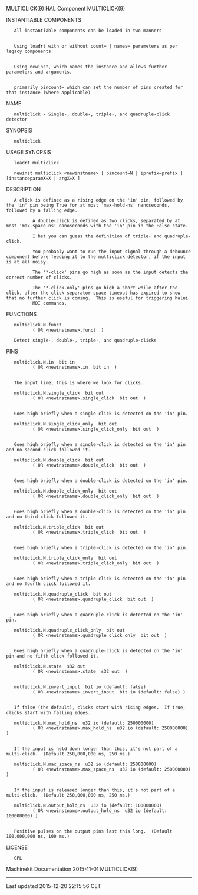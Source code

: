 MULTICLICK(9) HAL Component MULTICLICK(9)

INSTANTIABLE COMPONENTS

       All instantiable components can be loaded in two manners


       Using loadrt with or without count= | names= parameters as per legacy components


       Using newinst, which names the instance and allows further parameters and arguments,


       primarily pincount= which can set the number of pins created for that instance (where applicable)

NAME

       multiclick - Single-, double-, triple-, and quadruple-click detector

SYNOPSIS

       multiclick

USAGE SYNOPSIS

       loadrt multiclick

       newinst multiclick <newinstname> [ pincount=N | iprefix=prefix ] [instanceparamX=X | argX=X ]

DESCRIPTION

       A click is defined as a rising edge on the 'in' pin, followed by the 'in' pin being True for at most 'max-hold-ns' nanoseconds, followed by a falling edge.

              A double-click is defined as two clicks, separated by at most 'max-space-ns' nanoseconds with the 'in' pin in the False state.

              I bet you can guess the definition of triple- and quadruple-click.

              You probably want to run the input signal through a debounce component before feeding it to the multiclick detector, if the input is at all noisy.

              The '*-click' pins go high as soon as the input detects the correct number of clicks.

              The '*-click-only' pins go high a short while after the click, after the click separator space timeout has expired to show that no further click is coming.  This is useful for triggering halui
              MDI commands.

FUNCTIONS

       multiclick.N.funct
              ( OR <newinstname>.funct  )

       Detect single-, double-, triple-, and quadruple-clicks

PINS

       multiclick.N.in  bit in
              ( OR <newinstname>.in  bit in  )


       The input line, this is where we look for clicks.

       multiclick.N.single_click  bit out
              ( OR <newinstname>.single_click  bit out  )


       Goes high briefly when a single-click is detected on the 'in' pin.

       multiclick.N.single_click_only  bit out
              ( OR <newinstname>.single_click_only  bit out  )


       Goes high briefly when a single-click is detected on the 'in' pin and no second click followed it.

       multiclick.N.double_click  bit out
              ( OR <newinstname>.double_click  bit out  )


       Goes high briefly when a double-click is detected on the 'in' pin.

       multiclick.N.double_click_only  bit out
              ( OR <newinstname>.double_click_only  bit out  )


       Goes high briefly when a double-click is detected on the 'in' pin and no third click followed it.

       multiclick.N.triple_click  bit out
              ( OR <newinstname>.triple_click  bit out  )


       Goes high briefly when a triple-click is detected on the 'in' pin.

       multiclick.N.triple_click_only  bit out
              ( OR <newinstname>.triple_click_only  bit out  )


       Goes high briefly when a triple-click is detected on the 'in' pin and no fourth click followed it.

       multiclick.N.quadruple_click  bit out
              ( OR <newinstname>.quadruple_click  bit out  )


       Goes high briefly when a quadruple-click is detected on the 'in' pin.

       multiclick.N.quadruple_click_only  bit out
              ( OR <newinstname>.quadruple_click_only  bit out  )


       Goes high briefly when a quadruple-click is detected on the 'in' pin and no fifth click followed it.

       multiclick.N.state  s32 out
              ( OR <newinstname>.state  s32 out  )


       multiclick.N.invert_input  bit io (default: false)
              ( OR <newinstname>.invert_input  bit io (default: false) )


       If false (the default), clicks start with rising edges.  If true, clicks start with falling edges.

       multiclick.N.max_hold_ns  u32 io (default: 250000000)
              ( OR <newinstname>.max_hold_ns  u32 io (default: 250000000) )


       If the input is held down longer than this, it's not part of a multi-click.  (Default 250,000,000 ns, 250 ms.)

       multiclick.N.max_space_ns  u32 io (default: 250000000)
              ( OR <newinstname>.max_space_ns  u32 io (default: 250000000) )


       If the input is released longer than this, it's not part of a multi-click.  (Default 250,000,000 ns, 250 ms.)

       multiclick.N.output_hold_ns  u32 io (default: 100000000)
              ( OR <newinstname>.output_hold_ns  u32 io (default: 100000000) )


       Positive pulses on the output pins last this long.  (Default 100,000,000 ns, 100 ms.)

LICENSE

       GPL

Machinekit Documentation 2015-11-01 MULTICLICK(9)

------------------------------------------------------------------------

Last updated 2015-12-20 22:15:56 CET


